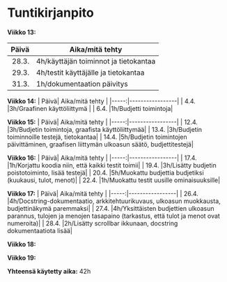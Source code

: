 # Tuntikirjanpito

**Viikko 13:**

| Päivä| Aika/mitä tehty |
|-----:|-----------------|
| 28.3.|4h/käyttäjän toiminnot ja tietokantaa  |
| 29.3.|4h/testit käyttäjälle ja tietokantaa |
| 31.3.|1h/dokumentaation päivitys |

**Viikko 14:**
| Päivä| Aika/mitä tehty |
|-----:|-----------------|
| 4.4. |3h/Graafinen käyttöliittymä |
| 6.4. |1h/Budjetti toimintoja|

**Viikko 15:**
| Päivä| Aika/mitä tehty |
|-----:|-----------------|
| 12.4. |3h/Budjetin toimintoja, graafista käyttöliittymää|
| 13.4. |3h/Budjetin toiminnoille testejä, tietokantaa|
| 14.4. |5h/Budjetin toimintojen päivittäminen, graafisen liittymän ulkoasun säätö, budjettitestejä|

**Viikko 16:**
| Päivä| Aika/mitä tehty |
|-----:|-----------------|
| 17.4. |1h/Korjattu koodia niin, että kaikki testit toimii|
| 19.4. |3h/Lisätty budjetin poistotoiminto, lisää testejä|
| 20.4. |5h/Muokattu budjettia budjetiksi (kuukausi, tulot, menot)|
| 22.4. |1h/Muokattu testit uusille ominaisuuksille|

**Viikko 17:**
| Päivä| Aika/mitä tehty |
|-----:|-----------------|
| 26.4. |4h/Docstring-dokumentaatio, arkkitehtuurikuvaus, ulkoasun muokkausta, budjettinäkymä paremmaksi|
| 27.4. |4h/Yksittäisten budjettien ulkoasun parannus, tulojen ja menojen tasapaino (tarkastus, että tulot ja menot ovat numeroita)|
| 28.4. |2h/Lisätty scrollbar ikkunaan, docstring dokumentaatiota lisää|

**Viikko 18:**

**Viikko 19:**

**Yhteensä käytetty aika:**
42h

